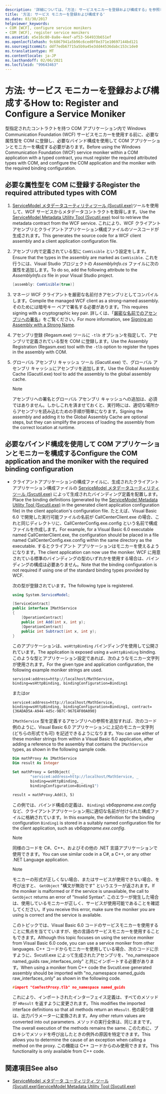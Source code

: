 ```yaml
---
description: '詳細については、「方法: サービスモニカーを登録および構成する」を参照してください。'
title: '方法: サービス モニカーを登録および構成する'
ms.date: 03/30/2017
helpviewer_keywords:
- COM [WCF], configure service monikers
- COM [WCF], register service monikers
ms.assetid: e5e16c80-8a8e-4eef-af53-564933b651ef
ms.openlocfilehash: 9c6867941a5b96c6ced0f8e371e10697144bd121
ms.sourcegitcommit: ddf7edb67715a5b9a45e3dd44536dabc153c1de0
ms.translationtype: MT
ms.contentlocale: ja-JP
ms.lasthandoff: 02/06/2021
ms.locfileid: "99643463"
---
```

# <a name="how-to-register-and-configure-a-service-moniker"></a><span data-ttu-id="9c881-103">方法: サービス モニカーを登録および構成する</span><span class="sxs-lookup"><span data-stu-id="9c881-103">How to: Register and Configure a Service Moniker</span></span>

<span data-ttu-id="9c881-104">型指定されたコントラクトを持つ COM アプリケーション内で Windows Communication Foundation (WCF) サービスモニカーを使用する前に、必要な属性型を COM に登録し、必要なバインド構成を使用して COM アプリケーションとモニカーを構成する必要があります。</span><span class="sxs-lookup"><span data-stu-id="9c881-104">Before using the Windows Communication Foundation (WCF) service moniker within a COM application with a typed contract, you must register the required attributed types with COM, and configure the COM application and the moniker with the required binding configuration.</span></span>

## <a name="register-the-required-attributed-types-with-com"></a><span data-ttu-id="9c881-105">必要な属性型を COM に登録する</span><span class="sxs-lookup"><span data-stu-id="9c881-105">Register the required attributed types with COM</span></span>

1. <span data-ttu-id="9c881-106">[ServiceModel メタデータユーティリティツール (Svcutil.exe)](../servicemodel-metadata-utility-tool-svcutil-exe.md)ツールを使用して、WCF サービスからメタデータコントラクトを取得します。</span><span class="sxs-lookup"><span data-stu-id="9c881-106">Use the [ServiceModel Metadata Utility Tool (Svcutil.exe)](../servicemodel-metadata-utility-tool-svcutil-exe.md) tool to retrieve the metadata contract from the WCF service.</span></span> <span data-ttu-id="9c881-107">これにより、WCF クライアントアセンブリとクライアントアプリケーション構成ファイルのソースコードが生成されます。</span><span class="sxs-lookup"><span data-stu-id="9c881-107">This generates the source code for a WCF client assembly and a client application configuration file.</span></span>

2. <span data-ttu-id="9c881-108">アセンブリ内で定義されている型に `ComVisible` という設定をします。</span><span class="sxs-lookup"><span data-stu-id="9c881-108">Ensure that the types in the assembly are marked as `ComVisible`.</span></span> <span data-ttu-id="9c881-109">これを行うには、Visual Studio プロジェクトの *AssemblyInfo.cs* ファイルに次の属性を追加します。</span><span class="sxs-lookup"><span data-stu-id="9c881-109">To do so, add the following attribute to the *AssemblyInfo.cs* file in your Visual Studio project.</span></span>

    ```csharp
    [assembly: ComVisible(true)]
    ```

3. <span data-ttu-id="9c881-110">マネージ WCF クライアントを厳密な名前付きアセンブリとしてコンパイルします。</span><span class="sxs-lookup"><span data-stu-id="9c881-110">Compile the managed WCF client as a strong-named assembly.</span></span> <span data-ttu-id="9c881-111">そのためには暗号キー ペアで署名する必要があります。</span><span class="sxs-lookup"><span data-stu-id="9c881-111">This requires signing with a cryptographic key pair.</span></span> <span data-ttu-id="9c881-112">詳しくは、「[厳密な名前でのアセンブリへの署名](../../../standard/assembly/sign-strong-name.md)」をご覧ください。</span><span class="sxs-lookup"><span data-stu-id="9c881-112">For more information, see [Signing an Assembly with a Strong Name](../../../standard/assembly/sign-strong-name.md).</span></span>

4. <span data-ttu-id="9c881-113">アセンブリ登録 (Regasm.exe) ツールに `-tlb` オプションを指定して、アセンブリで定義されている型を COM に登録します。</span><span class="sxs-lookup"><span data-stu-id="9c881-113">Use the Assembly Registration (Regasm.exe) tool with the `-tlb` option to register the types in the assembly with COM.</span></span>

5. <span data-ttu-id="9c881-114">グローバル アセンブリ キャッシュ ツール (Gacutil.exe) で、グローバル アセンブリ キャッシュにアセンブリを追加します。</span><span class="sxs-lookup"><span data-stu-id="9c881-114">Use the Global Assembly Cache (Gacutil.exe) tool to add the assembly to the global assembly cache.</span></span>

    > [!NOTE]
    > <span data-ttu-id="9c881-115">アセンブリへの署名とグローバル アセンブリ キャッシュへの追加は、必須ではありません。しかしこれを済ませておくと、実行時には、適切な場所からアセンブリを読み込むための手順が簡単になります。</span><span class="sxs-lookup"><span data-stu-id="9c881-115">Signing the assembly and adding it to the Global Assembly Cache are optional steps, but they can simplify the process of loading the assembly from the correct location at runtime.</span></span>

## <a name="configure-the-com-application-and-the-moniker-with-the-required-binding-configuration"></a><span data-ttu-id="9c881-116">必要なバインド構成を使用して COM アプリケーションとモニカーを構成する</span><span class="sxs-lookup"><span data-stu-id="9c881-116">Configure the COM application and the moniker with the required binding configuration</span></span>

- <span data-ttu-id="9c881-117">クライアントアプリケーションの構成ファイルに、生成されたクライアントアプリケーション構成ファイルの [ServiceModel メタデータユーティリティツール (Svcutil.exe)](../servicemodel-metadata-utility-tool-svcutil-exe.md) によって生成されたバインディング定義を配置します。</span><span class="sxs-lookup"><span data-stu-id="9c881-117">Place the binding definitions (generated by the [ServiceModel Metadata Utility Tool (Svcutil.exe)](../servicemodel-metadata-utility-tool-svcutil-exe.md) in the generated client application configuration file) in the client application's configuration file.</span></span> <span data-ttu-id="9c881-118">たとえば、Visual Basic 6.0 で開発した実行可能ファイルの名前が CallCenterClient.exe の場合、これと同じディレクトリに、CallCenterConfig.exe.config という名前で構成ファイルを作成します。</span><span class="sxs-lookup"><span data-stu-id="9c881-118">For example, for a Visual Basic 6.0 executable named CallCenterClient.exe, the configuration should be placed in a file named CallCenterConfig.exe.config within the same directory as the executable.</span></span> <span data-ttu-id="9c881-119">するとクライアント アプリケーションはモニカーを使えるようになります。</span><span class="sxs-lookup"><span data-stu-id="9c881-119">The client application can now use the moniker.</span></span> <span data-ttu-id="9c881-120">WCF に用意されている標準のバインディングの型のいずれかを使用する場合は、バインディングの構成は必要ありません。</span><span class="sxs-lookup"><span data-stu-id="9c881-120">Note that the binding configuration is not required if using one of the standard binding types provided by WCF.</span></span>

     <span data-ttu-id="9c881-121">次の型が登録されています。</span><span class="sxs-lookup"><span data-stu-id="9c881-121">The following type is registered.</span></span>

    ```csharp
    using System.ServiceModel;

    [ServiceContract]
    public interface IMathService
    {
        [OperationContract]
        public int Add(int x, int y);
        [OperationContract]
        public int Subtract(int x, int y);
    }
    ```

     <span data-ttu-id="9c881-122">このアプリケーションは、`wsHttpBinding` バインディングを使用して公開されています。</span><span class="sxs-lookup"><span data-stu-id="9c881-122">The application is exposed using a `wsHttpBinding` binding.</span></span> <span data-ttu-id="9c881-123">このような型とアプリケーション設定であれば、次のようなモニカー文字列が使用されます。</span><span class="sxs-lookup"><span data-stu-id="9c881-123">For the given type and application configuration, the following example moniker strings are used.</span></span>

    ```
    service4:address=http://localhost/MathService, binding=wsHttpBinding, bindingConfiguration=Binding1
    ```

     <span data-ttu-id="9c881-124">または</span><span class="sxs-lookup"><span data-stu-id="9c881-124">or</span></span>

    ```
    service4:address=http://localhost/MathService, binding=wsHttpBinding, bindingConfiguration=Binding1, contract={36ADAD5A-A944-4d5c-9B7C-967E4F00A090}
    ```

     <span data-ttu-id="9c881-125">`IMathService` 型を定義するアセンブリへの参照を追加すれば、次のコード例のように、Visual Basic 6.0 アプリケーションに上記のモニカー文字列 (どちらの形式でも可) を記述できるようになります。</span><span class="sxs-lookup"><span data-stu-id="9c881-125">You can use either of these moniker strings from within a Visual Basic 6.0 application, after adding a reference to the assembly that contains the `IMathService` types, as shown in the following sample code.</span></span>

    ```vb
    Dim mathProxy As IMathService
    Dim result As Integer

    Set mathProxy = GetObject( _
            "service4:address=http://localhost/MathService, _
            binding=wsHttpBinding, _
            bindingConfiguration=Binding1")

    result = mathProxy.Add(3, 5)
    ```

     <span data-ttu-id="9c881-126">この例では、バインド構成の定義は、 `Binding1` *vb6appname.exe.config* など、クライアントアプリケーション用に適切な名前が付けられた構成ファイルに格納されています。</span><span class="sxs-lookup"><span data-stu-id="9c881-126">In this example, the definition for the binding configuration `Binding1` is stored in a suitably named configuration file for the client application, such as *vb6appname.exe.config*.</span></span>

    > [!NOTE]
    > <span data-ttu-id="9c881-127">同様のコードを C#、C++、およびその他の .NET 言語アプリケーションで使用できます。</span><span class="sxs-lookup"><span data-stu-id="9c881-127">You can use similar code in a C#, a C++, or any other .NET Language application.</span></span>

    > [!NOTE]
    > <span data-ttu-id="9c881-128">モニカーの形式が正しくない場合、またはサービスが使用できない場合、を呼び出すと、 `GetObject` "構文が無効です" というエラーが返されます。</span><span class="sxs-lookup"><span data-stu-id="9c881-128">If the moniker is malformed or if the service is unavailable, the call to `GetObject` returns an error of "Invalid Syntax".</span></span> <span data-ttu-id="9c881-129">このエラーが発生した場合は、使用しているモニカーが正しく、サービスが使用可能であることを確認してください。</span><span class="sxs-lookup"><span data-stu-id="9c881-129">If you receive this error, make sure the moniker you are using is correct and the service is available.</span></span>

     <span data-ttu-id="9c881-130">このトピックでは、Visual Basic 6.0 コードのサービスモニカーを使用することに焦点を当てていますが、他の言語のサービスモニカーを使用することもできます。</span><span class="sxs-lookup"><span data-stu-id="9c881-130">Although this topic focuses on using the service moniker from Visual Basic 6.0 code, you can use a service moniker from other languages.</span></span> <span data-ttu-id="9c881-131">C++ コードからモニカーを使用している場合、次のコードに示すように、Svcutil.exe によって生成されたアセンブリを、"no_namespace named_guids raw_interfaces_only" と共にインポートする必要があります。</span><span class="sxs-lookup"><span data-stu-id="9c881-131">When using a moniker from C++ code the Svcutil.exe generated assembly should be imported with "no_namespace named_guids raw_interfaces_only" as shown in the following code.</span></span>

    ```cpp
    #import "ComTestProxy.tlb" no_namespace named_guids
    ```

     <span data-ttu-id="9c881-132">これにより、インポートされたインターフェイス定義は、すべてのメソッドが `HResult` を返すように変更されます。</span><span class="sxs-lookup"><span data-stu-id="9c881-132">This modifies the imported interface definitions so that all methods return an `HResult`.</span></span> <span data-ttu-id="9c881-133">他の戻り値は、出力パラメーターに変換されます。</span><span class="sxs-lookup"><span data-stu-id="9c881-133">Any other return values are converted into out parameters.</span></span> <span data-ttu-id="9c881-134">メソッドの実行全体は、同じままです。</span><span class="sxs-lookup"><span data-stu-id="9c881-134">The overall execution of the methods remains the same.</span></span> <span data-ttu-id="9c881-135">このために、プロキシでメソッドを呼び出したときの例外の原因を特定できます。</span><span class="sxs-lookup"><span data-stu-id="9c881-135">This allows you to determine the cause of an exception when calling a method on the proxy.</span></span> <span data-ttu-id="9c881-136">この機能は C++ コードからのみ使用できます。</span><span class="sxs-lookup"><span data-stu-id="9c881-136">This functionality is only available from C++ code.</span></span>

## <a name="see-also"></a><span data-ttu-id="9c881-137">関連項目</span><span class="sxs-lookup"><span data-stu-id="9c881-137">See also</span></span>

- [<span data-ttu-id="9c881-138">ServiceModel メタデータ ユーティリティ ツール (Svcutil.exe)</span><span class="sxs-lookup"><span data-stu-id="9c881-138">ServiceModel Metadata Utility Tool (Svcutil.exe)</span></span>](../servicemodel-metadata-utility-tool-svcutil-exe.md)
